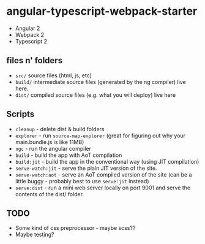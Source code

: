 # angular-typescript-webpack-starter

* Angular 2
* Webpack 2
* Typescript 2

## files n' folders

* `src/` source files (html, js, etc)
* `build/` intermediate source files (generated by the ng compiler) live here.
* `dist/` compiled source files (e.g. what you will deploy) live here

## Scripts

* `cleanup` - delete dist & build folders
* `explorer` - run `source-map-explorer` (great for figuring out why your main.bundle.js is like 11MB)
* `ngc` - run the angular compiler
* `build` - build the app with AoT compilation
* `build:jit` - build the app in the conventional way (using JIT compilation)
* `serve-watch:jit` - serve the plain JIT version of the site.
* `serve-watch:aot` - serve an AoT compiled version of the site (can be a little buggy - probably best to use `serve:jit` instead)
* `serve:dist` - run a mini web server locally on port 9001 and serve the contents of the dist/ folder.

## TODO

* Some kind of css preprocessor - maybe scss??
* Maybe testing?